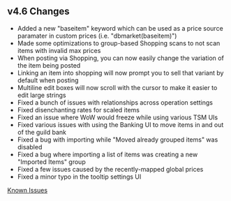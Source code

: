 ## v4.6 Changes

* Added a new "baseitem" keyword which can be used as a price source paramater in custom prices (i.e. "dbmarket(baseitem)")
* Made some optimizations to group-based Shopping scans to not scan items with invalid max prices
* When posting via Shopping, you can now easily change the variation of the item being posted
* Linking an item into shopping will now prompt you to sell that variant by default when posting
* Multiline edit boxes will now scroll with the cursor to make it easier to edit large strings
* Fixed a bunch of issues with relationships across operation settings
* Fixed disenchanting rates for scaled items
* Fixed an issue where WoW would freeze while using various TSM UIs
* Fixed various issues with using the Banking UI to move items in and out of the guild bank
* Fixed a bug with importing while "Moved already grouped items" was disabled
* Fixed a bug where importing a list of items was creating a new "Imported Items" group
* Fixed a few issues caused by the recently-mapped global prices
* Fixed a minor typo in the tooltip settings UI

[Known Issues](http://support.tradeskillmaster.com/display/KB/TSM4+Currently+Known+Issues)
